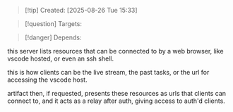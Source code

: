 
>[!tip] Created: [2025-08-26 Tue 15:33]

>[!question] Targets: 

>[!danger] Depends: 

this server lists resources that can be connected to by a web browser, like vscode hosted, or even an ssh shell.

this is how clients can be the live stream, the past tasks, or the url for accessing the vscode host.

artifact then, if requested, presents these resources as urls that clients can connect to, and it acts as a relay after auth, giving access to auth'd clients.
